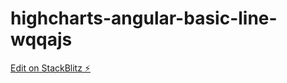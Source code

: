 # highcharts-angular-basic-line-wqqajs

[Edit on StackBlitz ⚡️](https://stackblitz.com/edit/highcharts-angular-basic-line-wqqajs)